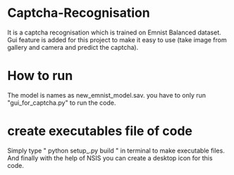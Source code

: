 # Captcha-Recognisation

It is a captcha recognisation which is trained on Emnist Balanced dataset.
Gui feature is added for this project to make it easy to use (take image from gallery and camera and predict the captcha).

# How to run

The model is names as new_emnist_model.sav. you have to only run "gui_for_captcha.py" to run the code.

# create executables file of code
Simply type " python setup_.py build " in terminal to make executable files.
And finally with the help of NSIS you can create a desktop icon for this code.
